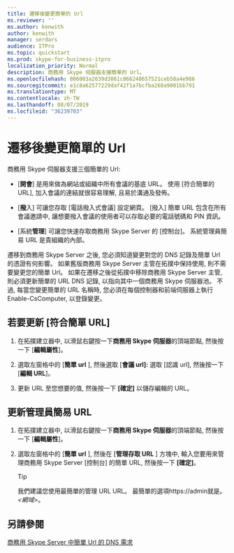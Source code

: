 ```yaml
---
title: 遷移後變更簡單的 Url
ms.reviewer: ''
ms.author: kenwith
author: kenwith
manager: serdars
audience: ITPro
ms.topic: quickstart
ms.prod: skype-for-business-itpro
localization_priority: Normal
description: 商務用 Skype 伺服器支援簡單的 Url。
ms.openlocfilehash: 806003a2639d3861c066248657521ceb58a4e986
ms.sourcegitcommit: e1c8a62577229daf42f1a7bcfba268a9001bb791
ms.translationtype: MT
ms.contentlocale: zh-TW
ms.lasthandoff: 08/07/2019
ms.locfileid: "36239703"
---
```

# <a name="change-simple-urls-after-migration"></a>遷移後變更簡單的 Url

商務用 Skype 伺服器支援三個簡單的 Url:
  
- [**開會**] 是用來做為網站或組織中所有會議的基底 URL。 使用 [符合簡單的 URL], 加入會議的連結就很容易理解, 且易於溝通及發佈。 
    
- [**撥**入] 可讓您存取 [電話撥入式會議] 設定網頁。 [撥入] 簡單 URL 包含在所有會議邀請中, 讓想要撥入會議的使用者可以存取必要的電話號碼和 PIN 資訊。 
    
- [系統**管理**] 可讓您快速存取商務用 Skype Server 的 [控制台]。 系統管理員簡易 URL 是貴組織的內部。 
    
遷移到商務用 Skype Server 之後, 您必須知道變更對您的 DNS 記錄及簡單 Url 的憑證有何影響。 如果舊版商務用 Skype Server 主管在拓撲中保持使用, 則不需要變更您的簡單 Url。 如果在遷移之後從拓撲中移除商務用 Skype Server 主管, 則必須更新簡單的 URL DNS 記錄, 以指向其中一個商務用 Skype 伺服器池。 不過, 每當您變更簡單的 URL 名稱時, 您必須在每個控制器和前端伺服器上執行 Enable-CsComputer, 以登錄變更。

## <a name="to-update-the-meet-simple-url"></a>若要更新 [符合簡單 URL]

1. 在拓撲建立器中, 以滑鼠右鍵按一下**商務用 Skype 伺服器**的頂端節點, 然後按一下 [**編輯屬性**]。
    
2. 選取左窗格中的 [**簡單 url** ], 然後選取 [**會議 url]:** 選取 [認識 url], 然後按一下 [**編輯 URL**]。
    
3. 更新 URL 至您想要的值, 然後按一下 **[確定]** 以儲存編輯的 URL。 
    
## <a name="to-update-the-admin-simple-url"></a>更新管理員簡易 URL

1. 在拓撲建立器中, 以滑鼠右鍵按一下**商務用 Skype 伺服器**的頂端節點, 然後按一下 [**編輯屬性**]。
    
2. 選取左窗格中的 [**簡單 url** ], 然後在 [**管理存取 URL** ] 方塊中, 輸入您要用來管理商務用 Skype Server [控制台] 的簡單 URL, 然後按一下 **[確定]**。
    
   > [!TIP]
   > 我們建議您使用最簡單的管理 URL URL。 最簡單的選項https://admin就是。<em> \<網域\></em>。 
  
## <a name="see-also"></a>另請參閱

[商務用 Skype Server 中簡單 Url 的 DNS 需求](../../SfbServer/plan-your-deployment/network-requirements/simple-urls.md)
